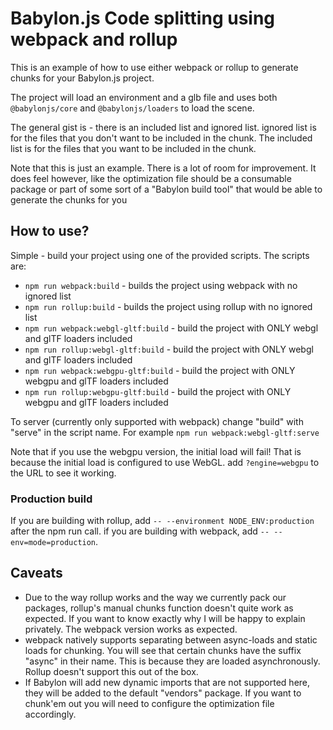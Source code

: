 # Babylon.js Code splitting using webpack and rollup

This is an example of how to  use either webpack or rollup to generate chunks for your Babylon.js project.

The project will load an environment and a glb file and uses both `@babylonjs/core` and `@babylonjs/loaders` to load the scene.

The general gist is - there is an included list and ignored list. ignored list is for the files that you don't want to be included in the chunk. The included list is for the files that you want to be included in the chunk.

Note that this is just an example. There is a lot of room for improvement. It does feel however, like the optimization file should be a consumable package or part of some sort of a "Babylon build tool" that would be able to generate the chunks for you

## How to use?

Simple - build your project using one of the provided scripts. The scripts are:

- `npm run webpack:build` - builds the project using webpack with no ignored list
- `npm run rollup:build` - builds the project using rollup with no ignored list
- `npm run webpack:webgl-gltf:build` - build the project with ONLY webgl and glTF loaders included
- `npm run rollup:webgl-gltf:build` - build the project with ONLY webgl and glTF loaders included
- `npm run webpack:webgpu-gltf:build` - build the project with ONLY webgpu and glTF loaders included
- `npm run rollup:webgpu-gltf:build` - build the project with ONLY webgpu and glTF loaders included

To server (currently only supported with webpack) change "build" with "serve" in the script name. For example `npm run webpack:webgl-gltf:serve`

Note that if you use the webgpu version, the initial load will fail! That is because the initial load is configured to use WebGL. add `?engine=webgpu` to the URL to see it working.

### Production build

If you are building with rollup, add `-- --environment NODE_ENV:production` after the npm run call. if you are building with webpack, add `-- --env=mode=production`.

## Caveats

- Due to the way rollup works and the way we currently pack our packages, rollup's manual chunks function doesn't quite work as expected. If you want to know exactly why I will be happy to explain privately. The webpack version works as expected.
- webpack natively supports separating between async-loads and static loads for chunking. You will see that certain chunks have the suffix "async" in their name. This is because they are loaded asynchronously. Rollup doesn't support this out of the box.
- If Babylon will add new dynamic imports that are not supported here, they will be added to the default "vendors" package. If you want to chunk'em out you will need to configure the optimization file accordingly.
